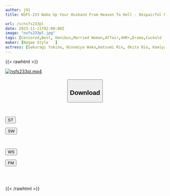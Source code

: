 ```yaml
---
author: j91
title: NSFS-233 Wake Up Your Husband From Heaven To Hell - Despairful NTR Vol.2

url: /v/nsfs233pl
date: 2023-11-11T02:00:00Z
image: "nsfs233pl.jpg"
tags: [Censored,Best, Omnibus,Married Woman,Affair,4HR+,Drama,Cuckold	 ]
maker: [Nagae Style   ]
actress: [Sakuragi Yukine, Ninomiya Waka,Hatsumi Rin, Okita Rio, Kamiya Mitsuki, Takanashi Rino ]
---
```



{{< rawhtml >}}

<div class="video" data-videoid="ekR0Pa7p42IYYdW">
    <a href="javascript:;">
        <img src="https://my.j91.asia/v/nsfs233pl/nsfs233pl.jpg" width="WIDTH" height="HEIGHT" alt="nsfs233pl.mp4" loading="lazy">
    </a>
</div>

<script type="text/javascript" src="https://j91.asia/asset/on-demand-st.js"></script>

<br>
  <link rel="stylesheet" href="https://j91.asia/asset/bs5.css">
  
  <center>
  <button class="btn btn-primary" type="button" data-bs-toggle="collapse" data-bs-target=".multi-collapse" aria-expanded="false" aria-controls="multiCollapseExample1 multiCollapseExample2"><h2>Download</h2></button></center>
</p>
<div class="row">
  <div class="col">
    <div class="collapse multi-collapse" id="multiCollapseExample1">
      <div class="card card-body">
	      	      <br>
<div class="buttons">  
<p><a href="https://streamtape.to/v/ekR0Pa7p42IYYdW" target="_blank"><button class="btn-hover color-3"><i class="fa fa-download"></i> ST</button></a></p>
<p><a href="https://sfastwish.com/8lqix12jetj9" target="_blank"><button class="btn-hover color-2"><i class="fa fa-download"></i> SW</button></a></p></div>
    </div>
  </div>
</div>
  <div class="col">
    <div class="collapse multi-collapse" id="multiCollapseExample2">
      <div class="card card-body">
	      <br>
<div class="buttons">
<p><a href="javascript:;" target="_blank"><button class="btn-hover color-9"><i class="fa fa-download"></i> WS</button></a></p>
<p><a href="javascript:;" target="_blank"><button class="btn-hover color-8"><i class="fa fa-download"></i> FM</button></a></p></div>
<br><br>
      </div>
    </div>
  </div>
</div>

{{< /rawhtml >}}
